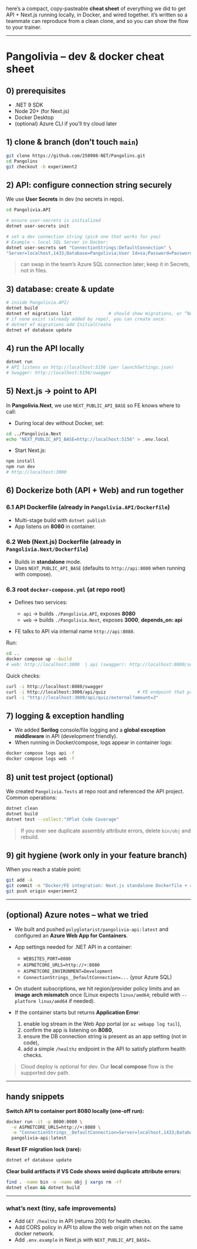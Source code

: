 here’s a compact, copy-pasteable **cheat sheet** of everything we did to get API + Next.js running locally, in Docker, and wired together. it’s written so a teammate can reproduce from a clean clone, and so you can show the flow to your trainer.

---

# Pangolivia – dev & docker cheat sheet

## 0) prerequisites

* .NET 9 SDK
* Node 20+ (for Next.js)
* Docker Desktop
* (optional) Azure CLI if you’ll try cloud later

## 1) clone & branch (don’t touch `main`)

```bash
git clone https://github.com/250908-NET/Pangolins.git
cd Pangolins
git checkout -b experiment2
```

## 2) API: configure connection string securely

We use **User Secrets** in dev (no secrets in repo).

```bash
cd Pangolivia.API

# ensure user-secrets is initialized
dotnet user-secrets init

# set a dev connection string (pick one that works for you)
# Example – local SQL Server in Docker:
dotnet user-secrets set "ConnectionStrings:DefaultConnection" \
"Server=localhost,1433;Database=Pangolivia;User Id=sa;Password=Password123;TrustServerCertificate=True;"
```

> can swap in the team’s Azure SQL connection later; keep it in Secrets, not in files.

## 3) database: create & update

```bash
# inside Pangolivia.API/
dotnet build
dotnet ef migrations list              # should show migrations, or “None” on first run
# if none exist (already added by repo), you can create once:
# dotnet ef migrations add InitialCreate
dotnet ef database update
```

## 4) run the API locally

```bash
dotnet run
# API listens on http://localhost:5156 (per launchSettings.json)
# Swagger: http://localhost:5156/swagger
```

## 5) Next.js → point to API

In **Pangolivia.Next**, we use `NEXT_PUBLIC_API_BASE` so FE knows where to call:

* During local dev without Docker, set:

```bash
cd ../Pangolivia.Next
echo "NEXT_PUBLIC_API_BASE=http://localhost:5156" > .env.local
```

* Start Next.js:

```bash
npm install
npm run dev
# http://localhost:3000
```

## 6) Dockerize both (API + Web) and run together

### 6.1 API Dockerfile (already in `Pangolivia.API/Dockerfile`)

* Multi-stage build with `dotnet publish`
* App listens on **8080** in container.

### 6.2 Web (Next.js) Dockerfile (already in `Pangolivia.Next/Dockerfile`)

* Builds in **standalone** mode.
* Uses `NEXT_PUBLIC_API_BASE` (defaults to `http://api:8080` when running with compose).

### 6.3 root `docker-compose.yml` (at repo root)

* Defines two services:

  * `api` → builds `./Pangolivia.API`, exposes **8080**
  * `web` → builds `./Pangolivia.Next`, exposes **3000**, **depends_on: api**
* FE talks to API via internal name `http://api:8080`.

Run:

```bash
cd ..
docker compose up --build
# web: http://localhost:3000  | api (swagger): http://localhost:8080/swagger
```

Quick checks:

```bash
curl -i http://localhost:8080/swagger
curl -i http://localhost:3000/api/quiz            # FE endpoint that proxies/calls the API
curl -i "http://localhost:3000/api/quiz/external?amount=3"
```

## 7) logging & exception handling

* We added **Serilog** console/file logging and a **global exception middleware** in API (development friendly).
* When running in Docker/compose, logs appear in container logs:

```bash
docker compose logs api -f
docker compose logs web -f
```

## 8) unit test project (optional)

We created `Pangolivia.Tests` at repo root and referenced the API project.
Common operations:

```bash
dotnet clean
dotnet build
dotnet test --collect:"XPlat Code Coverage"
```

> If you ever see duplicate assembly attribute errors, delete `bin/obj` and rebuild.

## 9) git hygiene (work only in your feature branch)

When you reach a stable point:

```bash
git add -A
git commit -m "Docker/FE integration: Next.js standalone Dockerfile + root docker-compose; FE proxied to api:8080 via NEXT_PUBLIC_API_BASE; local compose runs web+api"
git push origin experiment2
```

---

## (optional) Azure notes – what we tried

* We built and pushed `polyglotarist/pangolivia-api:latest` and configured an **Azure Web App for Containers**.
* App settings needed for .NET API in a container:

  * `WEBSITES_PORT=8080`
  * `ASPNETCORE_URLS=http://+:8080`
  * `ASPNETCORE_ENVIRONMENT=Development`
  * `ConnectionStrings__DefaultConnection=...` (your Azure SQL)
* On student subscriptions, we hit region/provider policy limits and an **image arch mismatch** once (Linux expects `linux/amd64`; rebuild with `--platform linux/amd64` if needed).
* If the container starts but returns **Application Error**:

  1. enable log stream in the Web App portal (or `az webapp log tail`),
  2. confirm the app is listening on **8080**,
  3. ensure the DB connection string is present as an app setting (not in code),
  4. add a simple `/healthz` endpoint in the API to satisfy platform health checks.

> Cloud deploy is optional for dev. Our **local compose** flow is the supported dev path.

---

## handy snippets

**Switch API to container port 8080 locally (one-off run):**

```bash
docker run -it -p 8080:8080 \
  -e ASPNETCORE_URLS=http://+:8080 \
  -e "ConnectionStrings__DefaultConnection=Server=localhost,1433;Database=Pangolivia;User Id=sa;Password=Password123;TrustServerCertificate=True;" \
  pangolivia-api:latest
```

**Reset EF migration lock (rare):**

```bash
dotnet ef database update
```

**Clear build artifacts if VS Code shows weird duplicate attribute errors:**

```bash
find . -name bin -o -name obj | xargs rm -rf
dotnet clean && dotnet build
```

---

### what’s next (tiny, safe improvements)

* Add `GET /healthz` in API (returns 200) for health checks.
* Add CORS policy in API to allow the web origin when not on the same docker network.
* Add `.env.example` in Next.js with `NEXT_PUBLIC_API_BASE=`.

